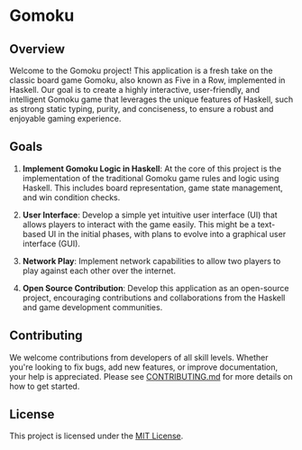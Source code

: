 # Gomoku

## Overview

Welcome to the Gomoku project! This application is a fresh take on the classic board game Gomoku, also known as Five in a Row, implemented in Haskell. Our goal is to create a highly interactive, user-friendly, and intelligent Gomoku game that leverages the unique features of Haskell, such as strong static typing, purity, and conciseness, to ensure a robust and enjoyable gaming experience.

## Goals

1. **Implement Gomoku Logic in Haskell**: At the core of this project is the implementation of the traditional Gomoku game rules and logic using Haskell. This includes board representation, game state management, and win condition checks.

2. **User Interface**: Develop a simple yet intuitive user interface (UI) that allows players to interact with the game easily. This might be a text-based UI in the initial phases, with plans to evolve into a graphical user interface (GUI).

3. **Network Play**: Implement network capabilities to allow two players to play against each other over the internet.

4. **Open Source Contribution**: Develop this application as an open-source project, encouraging contributions and collaborations from the Haskell and game development communities.

## Contributing

We welcome contributions from developers of all skill levels. Whether you're looking to fix bugs, add new features, or improve documentation, your help is appreciated. Please see [CONTRIBUTING.md](CONTRIBUTING.md) for more details on how to get started.

## License

This project is licensed under the [MIT License](LICENSE).
